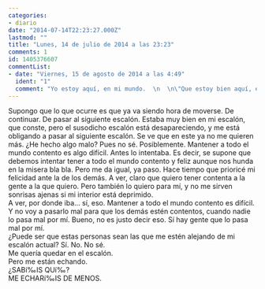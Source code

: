 ```yaml
---
categories:
- diario
date: "2014-07-14T22:23:27.000Z"
lastmod: ""
title: "Lunes, 14 de julio de 2014 a las 23:23"
comments: 1
id: 1405376607
commentList:
- date: "Viernes, 15 de agosto de 2014 a las 4:49"
  ident: "1"
  comment: "Yo estoy aquí, en mi mundo.  \n  \n\"Que estoy bien aquí, en mi nube azul... todo es como yo lo he inventado\"."
---
```


Supongo que lo que ocurre es que ya va siendo hora de moverse. De continuar. De pasar al siguiente escalón. Estaba muy bien en mi escalón, que conste, pero el susodicho escalón está desapareciendo, y me está obligando a pasar al siguiente escalón. Se ve que en este ya no me quieren más. ¿He hecho algo malo? Pues no sé. Posiblemente. Mantener a todo el mundo contento es algo difícil. Antes lo intentaba. Es decir, se supone que debemos intentar tener a todo el mundo contento y feliz aunque nos hunda en la misera bla bla. Pero me da igual, ya paso. Hace tiempo que prioricé mi felicidad ante la de los demás. A ver, claro que quiero tener contenta a la gente a la que quiero. Pero también lo quiero para mí, y no me sirven sonrisas ajenas si mi interior está deprimido.  
A ver, por donde iba... sí, eso. Mantener a todo el mundo contento es difícil. Y no voy a pasarlo mal para que los demás estén contentos, cuando nadie lo pasa mal por mí. Bueno, no es justo decir eso. Sí hay gente que lo pasa mal por mí.   
¿Puede ser que estas personas sean las que me estén alejando de mi escalón actual? Sí. No. No sé.   
Me quería quedar en el escalón.  
Pero me están echando.  
¿SABí‰IS QUí‰?  
ME ECHARí‰IS DE MENOS.